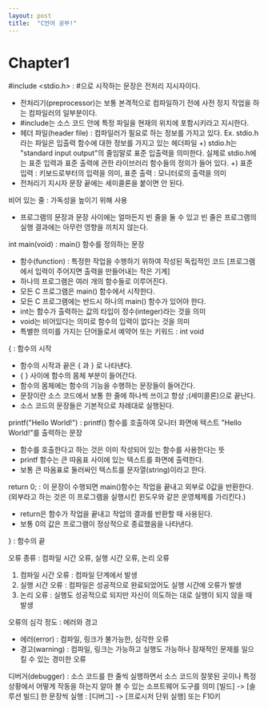 ```yaml
---
layout: post
title:  "C언어 공부!"
---
```


# Chapter1

#include <stdio.h> : #으로 시작하는 문장은 전처리 지시자이다.
- 전처리기(preprocessor)는 보통 본격적으로 컴파일하기 전에 사전 정지 작업을 하는 컴파일러의 일부분이다.
- #include는 소스 코드 안에 특정 파일을 현재의 위치에 포함시키라고 지시한다.
- 헤더 파일(header file) : 컴파일러가 필요로 하는 정보를 가지고 있다. Ex. stdio.h라는 파일은 입출력 함수에 대한 정보를 가지고 있는 헤더파일
+) stdio.h는 "standard input output"의 줄임말로 표준 입출력을 의미한다. 실제로 stdio.h에는 표준 입력과 표준 출력에 관한 라이브러리 함수들의 정의가 들어 있다.
+) 표준 입력 : 키보드로부터의 입력을 의미, 표준 출력 : 모니터로의 출력을 의미
- 전처리기 지시자 문장 끝에는 세미콜론을 붙이면 안 된다.  

비어 있는 줄 : 가독성을 높이기 위해 사용
- 프로그램의 문장과 문장 사이에는 얼마든지 빈 줄을 둘 수 있고 빈 줄은 프로그램의 실행 결과에는 아무런 영향을 끼치지 않는다.

int main(void) : main() 함수를 정의하는 문장
- 함수(function) : 특정한 작업을 수행하기 위하여 작성된 독립적인 코드 [프로그램에서 입력이 주어지면 출력을 만들어내는 작은 기계]
- 하나의 프로그램은 여러 개의 함수들로 이루어진다.
- 모든 C 프로그램은 main() 함수에서 시작한다.
- 모든 C 프로그램에는 반드시 하나의 main() 함수가 있어야 한다.
- int는 함수가 출력하는 값의 타입이 정수(integer)라는 것을 의미
- void는 비어있다는 의미로 함수의 입력이 없다는 것을 의미
- 특별한 의미를 가지는 단어들로서 예약어 또는 키워드 : int void

{ : 함수의 시작
- 함수의 시작과 끝은 { 과 } 로 나타낸다. 
- { } 사이에 함수의 몸체 부분이 들어간다.
- 함수의 몸체에는 함수의 기능을 수행하는 문장들이 들어간다.
- 문장이란 소스 코드에서 보통 한 줄에 하나씩 쓰이고 항상 ;(세미콜론)으로 끝난다.
- 소스 코드의 문장들은 기본적으로 차례대로 실행된다.

printf("Hello World!") : printf() 함수를 호출하여 모니터 화면에 텍스트 "Hello World!"를 출력하는 문장
- 함수를 호출한다고 하는 것은 이미 작성되어 있는 함수를 사용한다는 뜻
- printf 함수는 큰 따옴표 사이에 있는 텍스트를 화면에 출력한다.
- 보통 큰 따옴표로 둘러싸인 텍스트를 문자열(string)이라고 한다.

return 0; : 이 문장이 수행되면 main()함수는 작업을 끝내고 외부로 0값을 반환한다. (외부라고 하는 것은 이 프로그램을 실행시킨 윈도우와 같은 운영체제를 가리킨다.)
- return은 함수가 작업을 끝내고 작업의 결과를 반환할 때 사용된다.
- 보통 0의 값은 프로그램이 정상적으로 종료했음을 나타낸다.

} : 함수의 끝

오류 종류 : 컴파일 시간 오류, 실행 시간 오류, 논리 오류
1. 컴파일 시간 오류 : 컴파일 단계에서 발생
2. 실행 시간 오류 : 컴파일은 성공적으로 완료되었어도 실행 시간에 오류가 발생
3. 논리 오류 : 실행도 성공적으로 되지만 자신이 의도하는 대로 실행이 되지 않을 때 발생

오류의 심각 정도 : 에러와 경고
- 에러(error) : 컴파일, 링크가 불가능한, 심각한 오류
- 경고(warning) : 컴파일, 링크는 가능하고 실행도 가능하나 잠재적인 문제를 일으킬 수 있는 경미한 오류

디버거(debugger) : 소스 코드를 한 줄씩 실행하면서 소스 코드의 잘못된 곳이나 특정 상황에서 어떻게 작동을 하는지 알아 볼 수 있는 소프트웨어 도구를 의미
[빌드] -> [솔루션 빌드]
한 문장씩 실행 : [디버그] -> [프로시저 단위 실행] 또는 F10키
